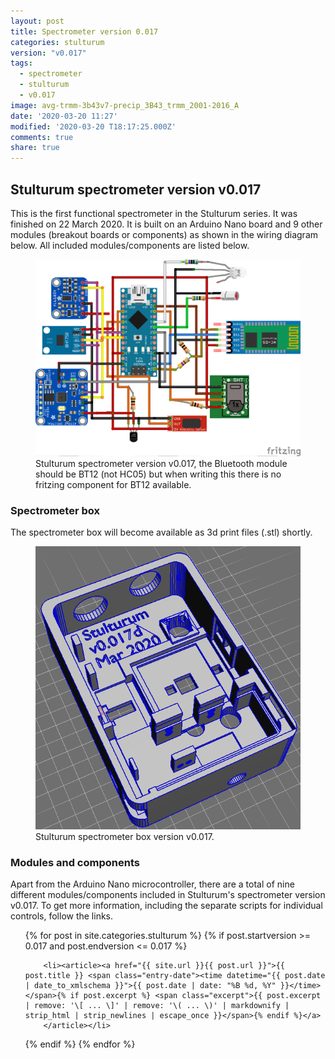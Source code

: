 ```yaml
---
layout: post
title: Spectrometer version 0.017
categories: stulturum
version: "v0.017"
tags:
  - spectrometer
  - stulturum
  - v0.017
image: avg-trmm-3b43v7-precip_3B43_trmm_2001-2016_A
date: '2020-03-20 11:27'
modified: '2020-03-20 T18:17:25.000Z'
comments: true
share: true
---
```


## Stulturum spectrometer version v0.017

This is the first functional spectrometer in the Stulturum series. It was finished on 22 March 2020. It is built on an Arduino Nano board and 9 other modules (breakout boards or components) as shown in the wiring diagram below. All included modules/components are listed below.

<figure>
<img src="../../images/nano-spectro_v0017_breadfree_bb.png">
<figcaption> Stulturum spectrometer version v0.017, the Bluetooth module should be BT12 (not HC05) but when writing this there is no fritzing component for BT12 available.</figcaption>
</figure>

### Spectrometer box

The spectrometer box will become available as 3d print files (<span class=file>.stl</span>) shortly.

<figure>
<img src="../../images/spectra-stulturum_v0017d.png">
<figcaption> Stulturum spectrometer box version v0.017.</figcaption>
</figure>

### Modules and components

Apart from the Arduino Nano microcontroller, there are a total of nine different modules/components included in Stulturum's spectrometer version v0.017. To get more information, including the separate scripts for individual controls, follow the links.

<ul class="post-list">
{% for post in site.categories.stulturum %}
  {% if post.startversion >= 0.017 and post.endversion <= 0.017 %}

        <li><article><a href="{{ site.url }}{{ post.url }}">{{ post.title }} <span class="entry-date"><time datetime="{{ post.date | date_to_xmlschema }}">{{ post.date | date: "%B %d, %Y" }}</time></span>{% if post.excerpt %} <span class="excerpt">{{ post.excerpt | remove: '\[ ... \]' | remove: '\( ... \)' | markdownify | strip_html | strip_newlines | escape_once }}</span>{% endif %}</a>
        </article></li>

  {% endif %}
{% endfor %}
</ul>
